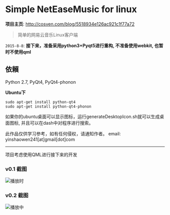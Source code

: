 # Simple NetEaseMusic for linux 

**项目主页**: <http://cosven.com/blog/5518934e126ac921c1f77a72>

> 简单的网易云音乐Linux客户端

`2015-8-8`: **接下来，准备采用python3+Pyqt5进行重构, 不准备使用webkit,
也暂时不使用qml**


## 依賴
Python 2.7, PyQt4, PyQt4-phonon

**Ubuntu下**

```
sudo apt-get install python-qt4
sudo apt-get install python-qt4-phonon
```
>
如果你的ubuntu桌面可以显示图标，运行generateDesktopIcon.sh就可以生成桌面图标,
并且可以在dash中对程序进行搜索。

此作品仅供学习参考，如有任何侵权，请通知作者。
email: yinshaowen241\[at\]gmail\[dot\]com

------------------------
项目考虑使用QML进行接下来的开发

### v0.1 截图
![播放时](http://static.oschina.net/uploads/code/201503/13014648_ePj4.png)

### v0.2 截图
![播放中](http://static.oschina.net/uploads/code/201503/30080820_DJbG.png)


